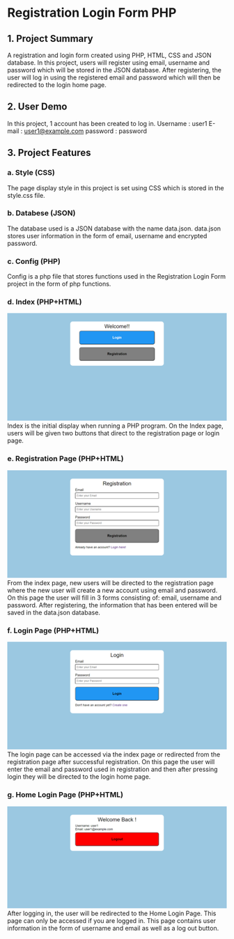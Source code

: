 # Registration Login Form PHP
## 1. Project Summary
A registration and login form created using PHP, HTML, CSS and JSON database.  In this project, users will register using email, username and password which will be stored in the JSON database.  After registering, the user will log in using the registered email and password which will then be redirected to the login home page.

## 2. User Demo
In this project, 1 account has been created to log in.
Username : user1
E-mail : user1@example.com
password : password

## 3. Project Features
### a. Style (CSS)
The page display style in this project is set using CSS which is stored in the style.css file.

### b. Databese (JSON)
The database used is a JSON database with the name data.json.  data.json stores user information in the form of email, username and encrypted password.

### c. Config (PHP)
Config is a php file that stores functions used in the Registration Login Form project in the form of php functions.

### d. Index (PHP+HTML)
![index display](/img/index.png)
Index is the initial display when running a PHP program.  On the Index page, users will be given two buttons that direct to the registration page or login page.

### e. Registration Page (PHP+HTML)
![registration display](/img/registration.png)
From the index page, new users will be directed to the registration page where the new user will create a new account using email and password.  On this page the user will fill in 3 forms consisting of: email, username and password.  After registering, the information that has been entered will be saved in the data.json database.

### f. Login Page (PHP+HTML)
![login display](/img/login.png)
The login page can be accessed via the index page or redirected from the registration page after successful registration.  On this page the user will enter the email and password used in registration and then after pressing login they will be directed to the login home page.

### g. Home Login Page (PHP+HTML)
![home login display](/img/loginhome.png)
After logging in, the user will be redirected to the Home Login Page.  This page can only be accessed if you are logged in.  This page contains user information in the form of username and email as well as a log out button.
